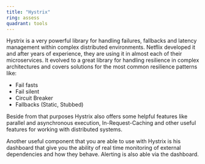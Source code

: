 ```yaml
---
title: "Hystrix"
ring: assess
quadrant: tools
---
```


Hystrix is a very powerful library for handling failures, fallbacks and latency management within complex distributed environments. Netflix developed it and after years of experience, they are using it in almost each of their microservices. It evolved to a great library for handling resilience in complex architectures and covers solutions for the most common resilience patterns like:

- Fail fasts
- Fail silent
- Circuit Breaker
- Fallbacks (Static, Stubbed)

Beside from that purposes Hystrix also offers some helpful features like parallel and asynchronous execution, In-Request-Caching and other useful features for working with distributed systems.

Another useful component that you are able to use with Hystrix is his dashboard that give you the ability of real time monitoring of external dependencies and how they behave. Alerting is also able via the dashboard.
